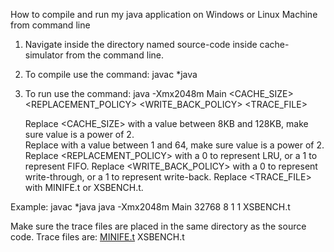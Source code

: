 How to compile and run my java application on Windows or Linux Machine from command line

1. Navigate inside the directory named source-code inside cache-simulator from the command line. 

2. To compile use the command:
	javac *java 

3. To run use the command:
	java -Xmx2048m Main <CACHE_SIZE> <ASSOCIATIVITY> <REPLACEMENT_POLICY> <WRITE_BACK_POLICY> <TRACE_FILE>

	Replace <CACHE_SIZE> with a value between 8KB and 128KB, make sure value is a power of 2.  
	Replace <ASSOCIATIVITY> with a value between 1 and 64, make sure value is a power of 2.
	Replace <REPLACEMENT_POLICY> with a 0 to represent LRU, or a 1 to represent FIFO.
	Replace <WRITE_BACK_POLICY> with a 0 to represent write-through, or a 1 to represent write-back.
	Replace <TRACE_FILE> with MINIFE.t or XSBENCH.t.

Example: 
	javac *java
	java -Xmx2048m Main 32768 8 1 1 XSBENCH.t

Make sure the trace files are placed in the same directory as the source code. Trace files are:
	[MINIFE.t](MINIFE.t)
	XSBENCH.t

